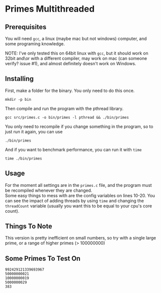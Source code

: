 # Primes Multithreaded

## Prerequisites

You will need `gcc`, a linux (maybe mac but not windows) computer, and some programing knowledge.  

NOTE: I've only tested this on 64bit linux with `gcc`, but it should work on 32bit and\or with a different compiler, may work on mac (can someone verify? issue #1), and almost definitely doesn't work on Windows.

## Installing

First, make a folder for the binary. You only need to do this once.

    mkdir -p bin

Then compile and run the program with the pthread library.

    gcc src/primes.c -o bin/primes -l pthread && ./bin/primes

You only need to recompile if you change something in the program, so to just run it again, you can use

    ./bin/primes

And if you want to benchmark performance, you can run it with `time`

    time ./bin/primes

## Usage

For the moment all settings are in the `primes.c` file, and the program must be recompiled whenever they are changed.  
Some easy things to mess with are the config variables on lines 10-20. You can see the impact of adding threads by using `time` and changing the `threadCount` variable (usually you want this to be equal to your cpu's core count).

## Things To Note

This version is pretty inefficient on small numbers, so try with a single large prime, or a range of higher primes (> 100000000)

## Some Primes To Test On

    992429121339693967
    50000000021
    10000000019
    5000000029
    383
